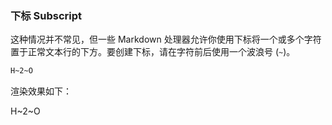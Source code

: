 ### 下标 Subscript

这种情况并不常见，但一些 Markdown 处理器允许你使用下标将一个或多个字符置于正常文本行的下方。要创建下标，请在字符前后使用一个波浪号 (`~`)。

```markdown
H~2~O
```
渲染效果如下：

H~2~O
